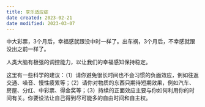 ```yaml
---
title: 享乐适应症
date created: 2023-02-21
date modified: 2023-03-07
---
```


中大彩票，3个月后，幸福感就跟没中时一样了。出车祸，3个月后，不幸感就跟没出之前一样了。

人类大脑有极强的调控能力，以让我们的幸福感知保持稳定。

这里有一些科学的建议：（1）请你避免很长时间也不会习惯的负面效应，例如往返交通、噪音、慢性疲累等；（2）请你对物质的东西只期待短期效果，例如汽车、房屋、分红、中彩票、得金奖等；（3）持续的正面效应主要与你如何利用你的时间有关。你要设法让自己得到尽可能多的自由时间和自主权。
